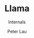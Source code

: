 ---
title: "Llama"
subtitle: "Internals"
layout: post
author: "Peter Lau"
published: false
header-style: text
tags:
  - Computer science
  - LLM
  - LLama
---